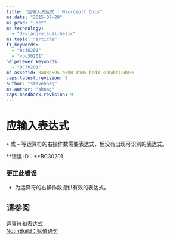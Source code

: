 ```yaml
---
title: "应输入表达式 | Microsoft Docs"
ms.date: "2015-07-20"
ms.prod: ".net"
ms.technology: 
  - "devlang-visual-basic"
ms.topic: "article"
f1_keywords: 
  - "bc30201"
  - "vbc30201"
helpviewer_keywords: 
  - "BC30201"
ms.assetid: 8a88e595-b590-4b05-bed3-8d04ba12d838
caps.latest.revision: 9
author: "stevehoag"
ms.author: "shoag"
caps.handback.revision: 9
---
```

# 应输入表达式
`+` 或 `=` 等运算符的右操作数需要表达式，但没有出现可识别的表达式。  
  
 **错误 ID：**BC30201  
  
### 更正此错误  
  
-   为运算符的右操作数提供有效的表达式。  
  
## 请参阅  
 [运算符和表达式](../../visual-basic/programming-guide/language-features/operators-and-expressions/index.md)   
 [NotInBuild：赋值语句](http://msdn.microsoft.com/zh-cn/eb4f91e9-fbbf-45ca-b21d-e8ae069de4f9)